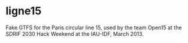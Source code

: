 ligne15
=======

Fake GTFS for the Paris circular line 15, used by the team Open15 at the SDRIF 2030 Hack Weekend at the IAU-IDF, March 2013.
